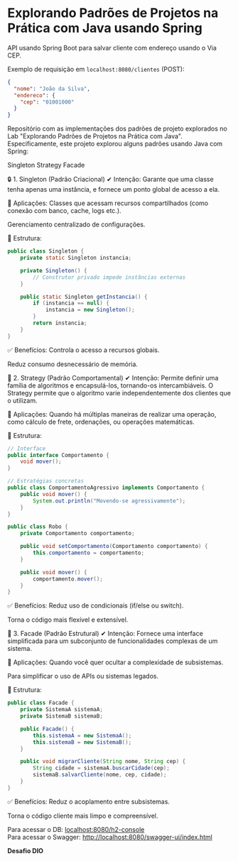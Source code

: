 # Explorando Padrões de Projetos na Prática com Java usando Spring

API usando Spring Boot para salvar cliente com endereço usando o Via CEP.

Exemplo de requisição em `localhost:8080/clientes` (POST):

```json
{
  "nome": "João da Silva",
  "endereco": {
    "cep": "01001000"
  }
}
```

Repositório com as implementações dos padrões de projeto explorados no Lab "Explorando Padrões de Projetos na Prática com Java". Especificamente, este projeto explorou alguns padrões usando Java com Spring:

Singleton
Strategy
Facade

🔒 1. Singleton (Padrão Criacional)
✔ Intenção:
Garante que uma classe tenha apenas uma instância, e fornece um ponto global de acesso a ela.

📌 Aplicações:
Classes que acessam recursos compartilhados (como conexão com banco, cache, logs etc.).

Gerenciamento centralizado de configurações.

🧠 Estrutura:

```java
public class Singleton {
    private static Singleton instancia;

    private Singleton() {
        // Construtor privado impede instâncias externas
    }

    public static Singleton getInstancia() {
        if (instancia == null) {
            instancia = new Singleton();
        }
        return instancia;
    }
}
```

✅ Benefícios:
Controla o acesso a recursos globais.

Reduz consumo desnecessário de memória.

🧠 2. Strategy (Padrão Comportamental)
✔ Intenção:
Permite definir uma família de algoritmos e encapsulá-los, tornando-os intercambiáveis. O Strategy permite que o algoritmo varie independentemente dos clientes que o utilizam.

📌 Aplicações:
Quando há múltiplas maneiras de realizar uma operação, como cálculo de frete, ordenações, ou operações matemáticas.

🧠 Estrutura:

```java
// Interface
public interface Comportamento {
    void mover();
}

// Estratégias concretas
public class ComportamentoAgressivo implements Comportamento {
    public void mover() {
        System.out.println("Movendo-se agressivamente");
    }
}

public class Robo {
    private Comportamento comportamento;

    public void setComportamento(Comportamento comportamento) {
        this.comportamento = comportamento;
    }

    public void mover() {
        comportamento.mover();
    }
}
```

✅ Benefícios:
Reduz uso de condicionais (if/else ou switch).

Torna o código mais flexível e extensível.

🎩 3. Facade (Padrão Estrutural)
✔ Intenção:
Fornece uma interface simplificada para um subconjunto de funcionalidades complexas de um sistema.

📌 Aplicações:
Quando você quer ocultar a complexidade de subsistemas.

Para simplificar o uso de APIs ou sistemas legados.

🧠 Estrutura:

```java
public class Facade {
    private SistemaA sistemaA;
    private SistemaB sistemaB;

    public Facade() {
        this.sistemaA = new SistemaA();
        this.sistemaB = new SistemaB();
    }

    public void migrarCliente(String nome, String cep) {
        String cidade = sistemaA.buscarCidade(cep);
        sistemaB.salvarCliente(nome, cep, cidade);
    }
}
```

✅ Benefícios:
Reduz o acoplamento entre subsistemas.

Torna o código cliente mais limpo e compreensível.

Para acessar o DB: <localhost:8080/h2-console>  
Para acessar o Swagger: <http://localhost:8080/swagger-ui/index.html>

**Desafio DIO**
